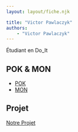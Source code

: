 ```yaml
---
layout: layout/fiche.njk

title: "Victor Pawlaczyk"
authors:
    - "Victor Pawlaczyk"
---
```


Étudiant en Do_It

## POK & MON

- [POK](./pok)
- [MON](./mon)

## Projet

[Notre Projet](../../../projets/20XX-20YY/notre-projet)
